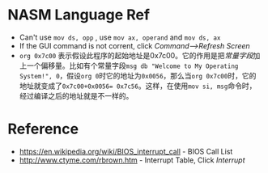 # NASM Language Ref

- Can't use `mov ds, opp` , use `mov ax, operand` and `mov ds, ax`
- If the GUI command is not corrent, click *Command-->Refresh Screen*
- `org 0x7c00` 表示假设此程序的起始地址是0x7c00。它的作用是把*常量字段*加上一个偏移量。比如有个常量字段`msg db "Welcome to My Operating System!", 0`，假设`org 0`时它的地址为`0x0056`，那么当`org 0x7c00`时，它的地址就变成了`0x7c00+0x0056= 0x7c56`。这样，在使用`mov si, msg`命令时，经过编译之后的地址就是不一样的。

# Reference

- https://en.wikipedia.org/wiki/BIOS_interrupt_call - BIOS Call List
- http://www.ctyme.com/rbrown.htm - Interrupt Table, Click *Interrupt*
